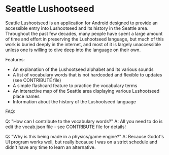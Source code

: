 # Seattle Lushootseed

Seattle Lushootseed is an application for Android designed to provide an accessible entry into Lushootseed and its history in the Seattle area.
Throughout the past few decades, many people have spent a large amount of time and effort in preserving the Lushootseed language, but much of this
work is buried deeply in the internet, and most of it is largely unaccessible unless one is willing to dive deep into the language on their own.

Features:
- An explanation of the Lushootseed alphabet and its various sounds
- A list of vocabulary words that is not hardcoded and flexible to updates (see CONTRIBUTE file)
- A simple flashcard feature to practice the vocabulary terms
- An interactive map of the Seattle area displaying various Lushootseed place names
- Information about the history of the Lushootseed language


FAQ:

Q: "How can I contribute to the vocabulary words?"
A: All you need to do is edit the vocab.json file - see CONTRIBUTE file for details!

Q: "Why is this being made in a physics/game engine?"
A: Because Godot's UI program works well, but really because I was on a strict schedule and didn't have any time to learn an alternative.
